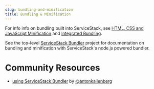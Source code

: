 ```yaml
---
slug: bundling-and-minification
title: Bundling & Minification
---
```


For info info on bundling built into ServiceStack, see [HTML, CSS and JavaScript Minification](/html-css-and-javascript-minification) and
[Integrated Bundling](/templates/lite#integrated-bundling).

See the top-level [ServiceStack Bundler](https://github.com/ServiceStack/Bundler) project for documentation on bundling and minification with ServiceStack's node.js powered bundler.


# Community Resources

  - [using ServiceStack Bundler](http://antonkallenberg.com/2012/07/26/using-servicestack-bundler/) by [@antonkallenberg](https://twitter.com/antonkallenberg)
